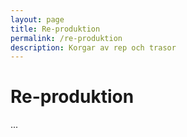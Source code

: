 ```yaml
---
layout: page
title: Re-produktion
permalink: /re-produktion
description: Korgar av rep och trasor
---
```


# Re-produktion

...